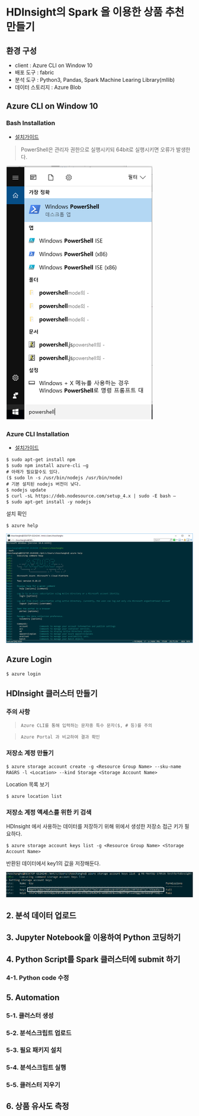 # HDInsight의 Spark 을 이용한 상품 추천 만들기

## 환경 구성

- client : Azure CLI on Window 10
- 배포 도구 : fabric
- 분석 도구 : Python3, Pandas, Spark Machine Learing Library(mllib)
- 데이터 스토리지 : Azure Blob

## Azure CLI on Window 10

### Bash Installation
- [설치가이드][1]

> PowerShell은 관리자 권한으로 실행시키되 64bit로 실행시키면 오류가 발생한다.

![screenshot](resources/powershell.png)



### Azure CLI Installation
- [설치가이드][2]

```
$ sudo apt-get install npm
$ sudo npm install azure-cli –g
# 아래가 필요할수도 있다.
($ sudo ln -s /usr/bin/nodejs /usr/bin/node)
# 기본 설치된 nodejs 버전이 낮다.
$ nodejs update
$ curl -sL https://deb.nodesource.com/setup_4.x | sudo -E bash – 
$ sudo apt-get install -y nodejs
```

설치 확인

```
$ azure help
```

![screenshot](resources/azureclitest.png)

## Azure Login

```
$ azure login
```


## HDInsight 클러스터 만들기

### 주의 사항

> `Azure CLI를 통해 입력하는 문자중 특수 문자($, # 등)를 주의`

> `Azure Portal 과 비교하여 결과 확인`

### 저장소 계정 만들기

```
$ azure storage account create -g <Resource Group Name> --sku-name RAGRS -l <Location> --kind Storage <Storage Account Name>
```

Location 목록 보기

```
$ azure location list
```

### 저장소 계정 액세스를 위한 키 검색

HDInsight 에서 사용하는 데이터를 저장하기 위해 위에서 생성한 저장소 접근 키가 필요하다.

```
$ azure storage account keys list -g <Resource Group Name> <Storage Account Name>
```

반환된 데이터에서 key1의 값을 저장해둔다.

![screenshot](resources/key_list.png)


## 2. 분석 데이터 업로드
## 3. Jupyter Notebook을 이용하여 Python 코딩하기
## 4. Python Script를 Spark 클러스터에 submit 하기
### 4-1. Python code 수정
## 5. Automation
### 5-1. 클러스터 생성
### 5-2. 분석스크립트 업로드
### 5-3. 필요 패키지 설치
### 5-4. 분석스크립트 실행
### 5-5. 클러스터 지우기
## 6. 상품 유사도 측정

[1]: https://msdn.microsoft.com/commandline/wsl/install_guide
[2]: https://github.com/Azure/azure-content-kokr/blob/master/articles/xplat-cli-install.md